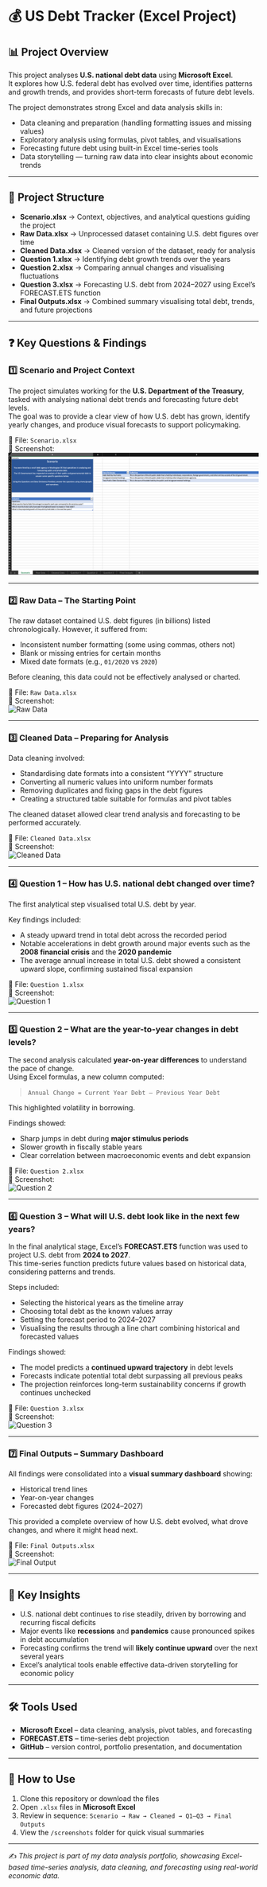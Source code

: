 # 💰 US Debt Tracker (Excel Project)

## 📊 Project Overview
This project analyses **U.S. national debt data** using **Microsoft Excel**.  
It explores how U.S. federal debt has evolved over time, identifies patterns and growth trends, and provides short-term forecasts of future debt levels.

The project demonstrates strong Excel and data analysis skills in:
- Data cleaning and preparation (handling formatting issues and missing values)
- Exploratory analysis using formulas, pivot tables, and visualisations
- Forecasting future debt using built-in Excel time-series tools
- Data storytelling — turning raw data into clear insights about economic trends

---

## 🔧 Project Structure
- **Scenario.xlsx** → Context, objectives, and analytical questions guiding the project  
- **Raw Data.xlsx** → Unprocessed dataset containing U.S. debt figures over time  
- **Cleaned Data.xlsx** → Cleaned version of the dataset, ready for analysis  
- **Question 1.xlsx** → Identifying debt growth trends over the years  
- **Question 2.xlsx** → Comparing annual changes and visualising fluctuations  
- **Question 3.xlsx** → Forecasting U.S. debt from 2024–2027 using Excel’s FORECAST.ETS function  
- **Final Outputs.xlsx** → Combined summary visualising total debt, trends, and future projections  

---

## ❓ Key Questions & Findings

### 1️⃣ Scenario and Project Context
The project simulates working for the **U.S. Department of the Treasury**, tasked with analysing national debt trends and forecasting future debt levels.  
The goal was to provide a clear view of how U.S. debt has grown, identify yearly changes, and produce visual forecasts to support policymaking.

📂 File: `Scenario.xlsx`  
📸 Screenshot:  
![Scenario](./screenshots/Scenario.png)

---

### 2️⃣ Raw Data – The Starting Point
The raw dataset contained U.S. debt figures (in billions) listed chronologically. However, it suffered from:
- Inconsistent number formatting (some using commas, others not)
- Blank or missing entries for certain months
- Mixed date formats (e.g., `01/2020` vs `2020`)

Before cleaning, this data could not be effectively analysed or charted.

📂 File: `Raw Data.xlsx`  
📸 Screenshot:  
![Raw Data](./screenshots/Raw_Data.png)

---

### 3️⃣ Cleaned Data – Preparing for Analysis
Data cleaning involved:
- Standardising date formats into a consistent “YYYY” structure  
- Converting all numeric values into uniform number formats  
- Removing duplicates and fixing gaps in the debt figures  
- Creating a structured table suitable for formulas and pivot tables  

The cleaned dataset allowed clear trend analysis and forecasting to be performed accurately.

📂 File: `Cleaned Data.xlsx`  
📸 Screenshot:  
![Cleaned Data](./screenshots/Cleaned_Data.png)

---

### 4️⃣ Question 1 – How has U.S. national debt changed over time?
The first analytical step visualised total U.S. debt by year.

Key findings included:
- A steady upward trend in total debt across the recorded period  
- Notable accelerations in debt growth around major events such as the **2008 financial crisis** and the **2020 pandemic**  
- The average annual increase in total U.S. debt showed a consistent upward slope, confirming sustained fiscal expansion  

📂 File: `Question 1.xlsx`  
📸 Screenshot:  
![Question 1](./screenshots/Question_1.png)

---

### 5️⃣ Question 2 – What are the year-to-year changes in debt levels?
The second analysis calculated **year-on-year differences** to understand the pace of change.  
Using Excel formulas, a new column computed:

> `Annual Change = Current Year Debt – Previous Year Debt`

This highlighted volatility in borrowing.

Findings showed:
- Sharp jumps in debt during **major stimulus periods**
- Slower growth in fiscally stable years
- Clear correlation between macroeconomic events and debt expansion

📂 File: `Question 2.xlsx`  
📸 Screenshot:  
![Question 2](./screenshots/Question_2.png)

---

### 6️⃣ Question 3 – What will U.S. debt look like in the next few years?
In the final analytical stage, Excel’s **FORECAST.ETS** function was used to project U.S. debt from **2024 to 2027**.  
This time-series function predicts future values based on historical data, considering patterns and trends.

Steps included:
- Selecting the historical years as the timeline array  
- Choosing total debt as the known values array  
- Setting the forecast period to 2024–2027  
- Visualising the results through a line chart combining historical and forecasted values  

Findings showed:
- The model predicts a **continued upward trajectory** in debt levels  
- Forecasts indicate potential total debt surpassing all previous peaks  
- The projection reinforces long-term sustainability concerns if growth continues unchecked  

📂 File: `Question 3.xlsx`  
📸 Screenshot:  
![Question 3](./screenshots/Question_3.png)

---

### 7️⃣ Final Outputs – Summary Dashboard
All findings were consolidated into a **visual summary dashboard** showing:
- Historical trend lines  
- Year-on-year changes  
- Forecasted debt figures (2024–2027)  

This provided a complete overview of how U.S. debt evolved, what drove changes, and where it might head next.

📂 File: `Final Outputs.xlsx`  
📸 Screenshot:  
![Final Output](./screenshots/Final_Output.png)

---

## 🚀 Key Insights
- U.S. national debt continues to rise steadily, driven by borrowing and recurring fiscal deficits  
- Major events like **recessions** and **pandemics** cause pronounced spikes in debt accumulation  
- Forecasting confirms the trend will **likely continue upward** over the next several years  
- Excel’s analytical tools enable effective data-driven storytelling for economic policy  

---

## 🛠️ Tools Used
- **Microsoft Excel** – data cleaning, analysis, pivot tables, and forecasting  
- **FORECAST.ETS** – time-series debt projection  
- **GitHub** – version control, portfolio presentation, and documentation  

---

## 📌 How to Use
1. Clone this repository or download the files  
2. Open `.xlsx` files in **Microsoft Excel**  
3. Review in sequence: `Scenario → Raw → Cleaned → Q1–Q3 → Final Outputs`  
4. View the `/screenshots` folder for quick visual summaries  

---

✍️ *This project is part of my data analysis portfolio, showcasing Excel-based time-series analysis, data cleaning, and forecasting using real-world economic data.*
